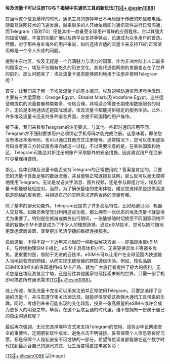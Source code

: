 **埃及流量卡可以注册TG吗？揭秘中东通讯工具的新玩法[[TG💪+ @esim1088](https://t.me/s/esim1088)]**

在当今这个信息爆炸的时代，通讯工具的选择早已不再局限于传统的短信和电话。随着互联网技术的飞速发展，越来越多的人开始依赖即时通讯软件进行日常沟通，而Telegram（简称TG）便是其中一款备受全球用户青睐的应用程序。它以其强大的加密功能、丰富的功能扩展以及跨平台支持等特点，迅速成为众多用户的首选。然而，对于那些身处海外的用户来说，如何选择合适的流量卡来支持TG的正常使用却是一个令人头疼的问题。

提到中东地区，埃及无疑是一个充满魅力与活力的国家。作为非洲大陆上人口最多的国家之一，埃及不仅拥有悠久的历史文化，其现代通信网络的发展也走在了世界的前列。那么问题来了：埃及流量卡是否能够顺利地用于注册并使用Telegram呢？

首先，让我们来了解一下埃及流量卡的基本情况。埃及的移动通信市场竞争激烈，主要有三大运营商：Orange Egypt、Etisalat Misr以及Vodafone Egypt。这些运营商提供的流量套餐种类繁多，价格合理，非常适合需要长期使用数据服务的用户。无论是本地通话还是国际漫游，埃及流量卡都能提供稳定的服务体验。此外，许多埃及流量卡还支持多种语言界面，方便不同国籍的用户操作。

接下来，我们来看看Telegram的注册要求。与其他一些即时通讯应用不同，Telegram并不强制要求用户必须绑定手机号码才能完成注册。这意味着，即使您没有埃及本地号码，也可以通过其他方式注册账号。通常情况下，您可以使用虚拟号码或者第三方验证服务来完成这一过程。不过需要注意的是，在某些国家和地区，Telegram可能会对新注册的账户采取额外的安全措施，因此建议用户在注册时尽量保持谨慎。

那么，具体到埃及流量卡能否支持Telegram的正常使用呢？答案是肯定的。只要您的流量卡具备足够的数据流量，并且能够正常连接互联网，那么就可以毫无障碍地使用Telegram。无论是发送文字消息、图片视频，还是参与群组讨论，埃及流量卡都能够轻松应对。当然，为了确保最佳的使用体验，建议您选择那些提供高速稳定网络的服务商，并根据自己的实际需求选购合适的流量套餐。

除了基本的聊天功能外，Telegram还提供了许多高级特性，比如频道订阅、机器人交互等。如果您希望充分利用这些功能，那么拥有一张优质的埃及流量卡就显得尤为重要了。特别是在旅游或商务出行期间，一张能够随时切换至不同国家网络环境的智能eSIM卡更是成为了不少人的理想选择。通过eSIM技术，您可以随时随地更改运营商设置，享受更加灵活便捷的数据连接服务。

说到这里，不得不提一下近年来兴起的一种新型解决方案——即插即用型eSIM卡。与传统物理SIM卡相比，eSIM卡具有体积小巧、无需更换实体卡等诸多优势。更重要的是，借助于先进的云技术，eSIM卡可以让用户在全球范围内快速接入当地运营商的网络，从而实现无缝衔接的跨国通信体验。例如，知名品牌ESIM1088推出的多国通用eSIM卡产品，就为广大旅行者提供了极大的便利。无论您是在埃及游览金字塔，还是前往其他国家继续探索未知的世界，只需一部手机即可搞定所有通讯需求[[TG💪+ @esim1088](https://t.me/s/esim1088)]。

综上所述，埃及流量卡完全可以用来注册并正常使用Telegram。只要您选择了合适的流量卡，并注意遵守相关法律法规，就能尽情享受这款强大通讯工具带来的乐趣。同时，考虑到未来可能出现的变化趋势，投资一张高质量的eSIM卡或许会成为更多人的明智之举。毕竟，在这个互联互通的时代里，谁不想拥有一份属于自己的自由沟通权呢？

最后再次强调，无论您选择哪种方式来支持Telegram的使用，请务必牢记网络安全的重要性。定期更新软件版本、避免点击不明链接、妥善保管个人信息等良好习惯，都是保障个人隐私安全不可或缺的一部分。希望每位读者都能够在这个数字时代找到最适合自己的通讯方式，让生活变得更加丰富多彩！

[[TG💪+ @esim1088](https://t.me/s/esim1088) ![Image](https://i.postimg.cc/4NQfJmqS/Snipaste-2025-05-13-00-14-12.png)]